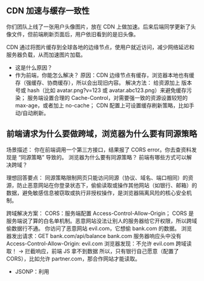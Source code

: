 ## CDN 加速与缓存一致性
你们团队上线了一张用户头像图片，放在 CDN 上做加速。后来后端同学更新了头像文件，但前端刷新页面后，用户依旧看到的是旧头像。

CDN 通过将图片缓存到全球各地的边缘节点，使用户就近访问，减少网络延迟和服务器负载，从而加速图片加载。

- 这是什么原因？
- 作为前端，你能怎么解决？
原因：CDN 边缘节点有缓存，浏览器本地也有缓存（强缓存、协商缓存），所以会出现旧内容。
解决方法：
  给资源加上 版本号或 hash（比如 avatar.png?v=123 或 avatar.abc123.png）来避免缓存污染；
  服务端设置合理的 Cache-Control，对需要强一致的资源设置较短的 max-age，或者加上 no-cache；
  CDN 配置上可设置缓存刷新策略，比如手动/自动刷新。

## 前端请求为什么要做跨域，浏览器为什么要有同源策略
场景描述：
你在前端调用一个第三方接口，结果报了 CORS error。你去查资料发现是 “同源策略” 导致的。
浏览器为什么要有同源策略？
前端有哪些方式可以解决跨域？

理想回答要点：
同源策略限制网页只能访问同源（协议、域名、端口相同）的资源，防止恶意网站在你登录状态下，偷偷读取或操作其他网站（如银行、邮箱）的数据，避免敏感信息被窃取或执行非授权操作，是浏览器隔离风险的核心安全机制。

跨域解决方案：
  CORS：服务端配置 Access-Control-Allow-Origin；
  CORS 是服务端说了算的白名单机制。恶意网站没法让别人的服务器给它开权限，所以跨域偷数据行不通。
  你访问了恶意网站 evil.com，它想偷 bank.com 的数据。
  浏览器发出请求：GET bank.com/api/balance
  bank.com 服务器响应头中没有 Access-Control-Allow-Origin: evil.com
  浏览器发现：不允许 evil.com 跨域读取！
  → 拦截响应，前端 JS 拿不到数据
  所以，只有银行自己愿意（配置了 CORS），比如允许 partner.com，那合作网站才能读取。

- JSONP：利用 <script> 标签不受同源策略限制（只支持 GET）；

  

- 代理转发：前端本地开发时用 webpack/vite dev server 代理，线上用 Nginx 转发；
  前端 JS 请求: fetch('/api/user')
       ↓
  Vite 开发服务器（localhost:5173）拦截 /api 开头的请求
        ↓
  Vite 代理转发到: http://localhost:3000/api/user
        ↓
  后端返回数据
        ↓
  Vite 再把响应返回给前端
        ↓
  浏览器控制台打印数据 ✅

  浏览器看到的是：请求发给了同源的 localhost:5173
  实际数据是从 3000 来的，但浏览器不知道（因为是服务器端转发）
  所以不触发跨域限制
    正向代理  由客户端（前端开发环境）主动配置，代理前端发出的请求

  - nginx location /api/ {
      proxy_pass http://backend:3000/;
    }
    反向代理 生产级别
    客户端无感知，服务端在背后做转发

    反向代理（Reverse Proxy） 是指：

    客户端直接访问的是一个代理服务器（如 Nginx）
    代理服务器代表客户端去请求真正的后端服务
    客户端不知道背后的真实服务器是谁
    从客户端视角看：它只和 Nginx 通信

    你去餐厅点菜，服务员（Nginx）把单子传给厨房（后端），菜做好再由服务员给你。你没见过厨房。

- postMessage / iframe 通信：跨域页面之间传递数据。
  https://github.com/shunwuyu/ai_lesson/blob/ae19ba7c31dd893e70b59b77cd3dc4e87277f192/interview/2025_chun/js/cors/postmessage-demo/index.html

- websocket：全双工通信，服务器和客户端可以随时发送数据。
  https://github.com/shunwuyu/ai_lesson/blob/ae19ba7c31dd893e70b59b77cd3dc4e87277f192/interview/2025_chun/js/cors/websocket-demo/index.html

## HTTP/1.1、HTTP/2 和 HTTP/3 的区别与场景选择

- 场景描述：
假设你负责一个复杂的 Web 应用，需要加载几十个静态资源文件（JS、CSS、图片等），用户抱怨首屏加载很慢。

- 为什么在 HTTP/1.1 下加载会很慢？
队头阻塞（Head-of-line blocking）：同一个 TCP 连接里一个请求没结束，后面的都得等；
浏览器默认一个域名最多 6 个连接，遇到几十个资源请求时会排队。

- HTTP/2 改进：
  单个 TCP 连接支持 多路复用，并发传多个请求/响应；
  建立在「二进制分帧层」的基础上，而它的基本单位就是更小的「帧（Frame）」—— 二进制格式的数据块。
  每个请求/响应对应一个「流」（Stream）
  每个帧都带有一个 Stream ID，标识它属于哪个流
  不同流的帧可以交错混在一起发送，接收方根据 Stream ID 重新组装
  支持 Header 压缩，节省带宽；
  服务器推送（Server Push），可主动推资源给客户端。

- HTTP/3 改进：
  基于 QUIC/UDP，解决 TCP 层的队头阻塞，丢包时不会阻塞其他流；
  建立连接更快（0-RTT）。

  HTTP/2 虽能并发传输多个请求（多路复用），但底层仍依赖 TCP。若一个数据包丢失，TCP 会阻塞整个连接等待重传，导致所有并行流都被卡住——这就是“TCP 队头阻塞”。应用层的并发，被传输层的可靠性机制拖累。

  UDP（User Datagram Protocol）是一种无连接、不保证可靠传输但速度快的传输层协议，常用于实时音视频、在线游戏等对时延敏感的场景。

  QUIC 基于 UDP，自实现可靠传输，每个流独立重传，丢包不影响其他流；无需等待 TCP 重传，避免了传输层队头阻塞，实现真正并行。

  0-RTT 建立连接指客户端在 无需等待完整握手完成的情况下就能发送数据，从而显著降低首次通信延迟。

  客户端 (Client)                             服务端 (Server)
      | --------- SYN=1, seq=x -----------> |   （我要连你，可以吗？）
      | <---- SYN=1, ACK=1, seq=y, ack=x+1 |   （我收到了请求，我也同意连你）
      | --------- ACK=1, ack=y+1 ---------> |   （好的，确认没问题，开始吧！）


SYN 是同步标志位，用于发起连接请求，同步双方的初始序列号。
SYN = 1 表示该数据包是一个连接请求或连接接受报文，用于建立TCP连接。

ACK 是确认标志位，=1 表示该报文是一个确认报文，确认收到了对方发送的数据。

ack=x+1 是确认号，表示“我（服务端）已经收到了你（客户端）发送的序列号为 x 的 SYN 包，期待你下次发序列号为 x+1 的数据”。